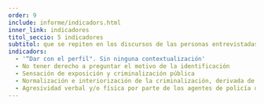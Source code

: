 ```yaml
---
order: 9
include: informe/indicadors.html
inner_link: indicadores
titol_seccio: 5 indicadores
subtitol: que se repiten en los discursos de las personas entrevistadas
indicadors:
  - '“Dar con el perfil". Sin ninguna contextualización'
  - No tener derecho a preguntar el motivo de la identificación
  - Sensación de exposición y criminalización pública
  - Normalización e interiorización de la criminalización, derivada de la frecuencia con la que se repiten las identificaciones
  - Agresividad verbal y/o física por parte de los agentes de policía durante la identificación
---
```

